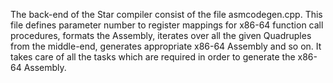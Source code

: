 The back-end of the Star compiler consist of the file asmcodegen.cpp. This file defines parameter number to register mappings for x86-64 function call procedures, formats the Assembly, iterates over all the given Quadruples from the middle-end, generates appropriate x86-64 Assembly and so on. It takes care of all the tasks which are required in order to generate the x86-64 Assembly.
